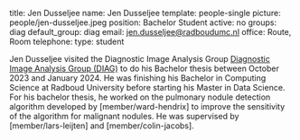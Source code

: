 title: Jen Dusseljee
name: Jen Dusseljee
template: people-single
picture: people/jen-dusseljee.jpeg
position: Bachelor Student
active: no
groups: diag
default_group: diag
email: jen.dusseljee@radboudumc.nl
office: Route, Room 
telephone:
type: student

Jen Dusseljee visited the Diagnostic Image Analysis Group [Diagnostic Image Analysis Group (DIAG)](https://www.diagnijmegen.nl/) to do his Bachelor thesis between October 2023 and January 2024. He was finishing his Bachelor in Computing Science at Radboud University before starting his Master in Data Science. For his bachelor thesis, he worked on the pulmonary nodule detection algorithm developed by [member/ward-hendrix] to improve the sensitivity of the algorithm for malignant nodules. He was supervised by [member/lars-leijten] and [member/colin-jacobs].
